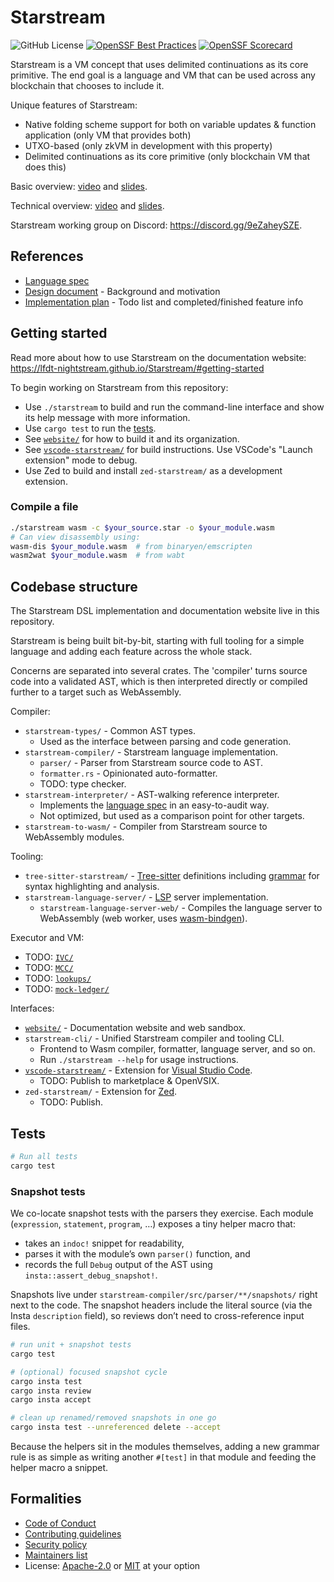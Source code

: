 # Starstream

![GitHub License](https://img.shields.io/github/license/LFDT-Nightstream/Starstream)
[![OpenSSF Best Practices](https://bestpractices.coreinfrastructure.org/projects/:project-id/badge)](https://bestpractices.coreinfrastructure.org/projects/:project-id)
[![OpenSSF Scorecard](https://api.scorecard.dev/projects/github.com/:user/:repo/badge)](https://scorecard.dev/viewer/?uri=github.com/:user/:repo)

<!-- Keep this section in sync with `website/docs/index.md`. -->

Starstream is a VM concept that uses delimited continuations as its core primitive.
The end goal is a language and VM that can be used across any blockchain that chooses to include it.

Unique features of Starstream:

- Native folding scheme support for both on variable updates & function application (only VM that provides both)
- UTXO-based (only zkVM in development with this property)
- Delimited continuations as its core primitive (only blockchain VM that does this)

Basic overview: [video](https://www.youtube.com/watch?v=zzk-hVfNW1A) and [slides](https://docs.google.com/presentation/d/1_o9lHQJqFQtUOJovLLBF7E--C73ikaRDpPurZPt1-q8/edit).

Technical overview: [video](https://www.youtube.com/watch?v=qjoSF7EV0BQ) and [slides](https://docs.google.com/presentation/d/127mS6K3XBkWJOmctxfDi2HrSQl3Zbr3JBBwWay9xHGo/edit).

Starstream working group on Discord: https://discord.gg/9eZaheySZE.

## References

- [Language spec]
- [Design document](docs/design.md) - Background and motivation
- [Implementation plan](impl-plan.md) - Todo list and completed/finished feature info

## Getting started

<!-- TODO: Link to the web sandbox, CLI releases, published VSC and Zed extensions. -->

Read more about how to use Starstream on the documentation website: https://lfdt-nightstream.github.io/Starstream/#getting-started

To begin working on Starstream from this repository:

- Use `./starstream` to build and run the command-line interface and show its help message with more information.
- Use `cargo test` to run the [tests](#tests).
- See [`website/`] for how to build it and its organization.
- See [`vscode-starstream/`] for build instructions. Use VSCode's "Launch extension" mode to debug.
- Use Zed to build and install `zed-starstream/` as a development extension.

### Compile a file

```bash
./starstream wasm -c $your_source.star -o $your_module.wasm
# Can view disassembly using:
wasm-dis $your_module.wasm  # from binaryen/emscripten
wasm2wat $your_module.wasm  # from wabt
```

[language spec]: ./docs/language-spec.md

## Codebase structure

The Starstream DSL implementation and documentation website live in this repository.

Starstream is being built bit-by-bit, starting with full tooling for a simple
language and adding each feature across the whole stack.

Concerns are separated into several crates. The 'compiler' turns source code
into a validated AST, which is then interpreted directly or compiled further
to a target such as WebAssembly.

Compiler:

- `starstream-types/` - Common AST types.
  - Used as the interface between parsing and code generation.
- `starstream-compiler/` - Starstream language implementation.
  - `parser/` - Parser from Starstream source code to AST.
  - `formatter.rs` - Opinionated auto-formatter.
  - TODO: type checker.
- `starstream-interpreter/` - AST-walking reference interpreter.
  - Implements the [language spec] in an easy-to-audit way.
  - Not optimized, but used as a comparison point for other targets.
- `starstream-to-wasm/` - Compiler from Starstream source to WebAssembly modules.

Tooling:

- `tree-sitter-starstream/` - [Tree-sitter] definitions including [grammar] for syntax highlighting and analysis.
- `starstream-language-server/` - [LSP] server implementation.
  - `starstream-language-server-web/` - Compiles the language server to WebAssembly (web worker, uses [wasm-bindgen]).

[wasm-bindgen]: https://wasm-bindgen.github.io/wasm-bindgen/reference/deployment.html

Executor and VM:

- TODO: [`IVC/`](./IVC/README.md)
- TODO: [`MCC/`](./MCC/README.md)
- TODO: [`lookups/`](./lookups/README.md)
- TODO: [`mock-ledger/`](./mock-ledger/README.md)

Interfaces:

- [`website/`] - Documentation website and web sandbox.
- `starstream-cli/` - Unified Starstream compiler and tooling CLI.
  - Frontend to Wasm compiler, formatter, language server, and so on.
  - Run `./starstream --help` for usage instructions.
- [`vscode-starstream/`] - Extension for [Visual Studio Code].
  - TODO: Publish to marketplace & OpenVSIX.
- `zed-starstream/` - Extension for [Zed].
  - TODO: Publish.

[`website/`]: ./website/README.md
[`vscode-starstream/`]: ./vscode-starstream/README.md
[LSP]: https://microsoft.github.io/language-server-protocol/
[Tree-sitter]: https://tree-sitter.github.io/tree-sitter/
[grammar]: ./tree-sitter-starstream/grammar.js
[Visual Studio Code]: https://code.visualstudio.com/
[Zed]: https://zed.dev/

## Tests

```bash
# Run all tests
cargo test
```

### Snapshot tests

We co-locate snapshot tests with the parsers they exercise. Each module (`expression`, `statement`, `program`, …) exposes a tiny helper macro that:

- takes an `indoc!` snippet for readability,
- parses it with the module’s own `parser()` function, and
- records the full `Debug` output of the AST using `insta::assert_debug_snapshot!`.

Snapshots live under `starstream-compiler/src/parser/**/snapshots/` right next to the code. The snapshot headers include the literal source (via the Insta `description` field), so reviews don’t need to cross-reference input files.

```bash
# run unit + snapshot tests
cargo test

# (optional) focused snapshot cycle
cargo insta test
cargo insta review
cargo insta accept

# clean up renamed/removed snapshots in one go
cargo insta test --unreferenced delete --accept
```

Because the helpers sit in the modules themselves, adding a new grammar rule is as simple as writing another `#[test]` in that module and feeding the helper macro a snippet.

## Formalities

- [Code of Conduct](./CODE_OF_CONDUCT.md)
- [Contributing guidelines](./CONTRIBUTING.md)
- [Security policy](./SECURITY.md)
- [Maintainers list](./MAINTAINERS.md)
- License: [Apache-2.0](./LICENSE) or [MIT](./LICENSE-MIT) at your option
